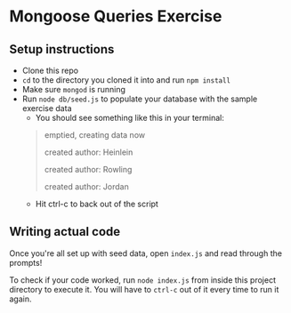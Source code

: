 # Mongoose Queries Exercise

## Setup instructions

* Clone this repo
* `cd` to the directory you cloned it into and run `npm install`
* Make sure `mongod` is running
* Run `node db/seed.js` to populate your database with the sample exercise data
  * You should see something like this in your terminal:
  > emptied, creating data now
  > 
  > created author: Heinlein
  > 
  > created author: Rowling
  > 
  > created author: Jordan
  * Hit ctrl-c to back out of the script

## Writing actual code

Once you're all set up with seed data, open `index.js` and read through the prompts!

To check if your code worked, run `node index.js` from inside this project directory to execute it. You will have to `ctrl-c` out of it every time to run it again.